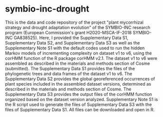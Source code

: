 # symbio-inc-drought
This is the data and code repository of the project "plant mycorrhizal strategy and drought adaptation evolution" of the SYMBIO-INC research program (European Commission's grant H2020-MSCA-IF-2018 SYMBIO-INC GA838525). Here, I provided the Supplementary Data S1, Supplementary Data S2, and Supplementary Data S3 as well as the Supplementary Note S1 with the default codes used to run the hidden Markov models of incrementing complexity on dataset v1 to v6, using the corHMM function of the R package corHMM v2.1. The dataset v1 to v6 were assembled as described in the materials and methods section of Cosme (submitted). The Supplementary Data S1 provides the files of the phylogenetic trees and data frames of the dataset v1 to v6. The Supplementary Data S2 provides the global georeferenced occurrences of plant species included in the assembled dataset versions, determined as described in the materials and methods section of Cosme. The Supplementary Data S3 provides the output files of the corHMM function organized based on the dataset version analyzed. Supplementary Note S1 is the R script used to generate the files of Supplementary Data S3 with the files of Supplementary Data S1. All files can be downloaded and open in R.
